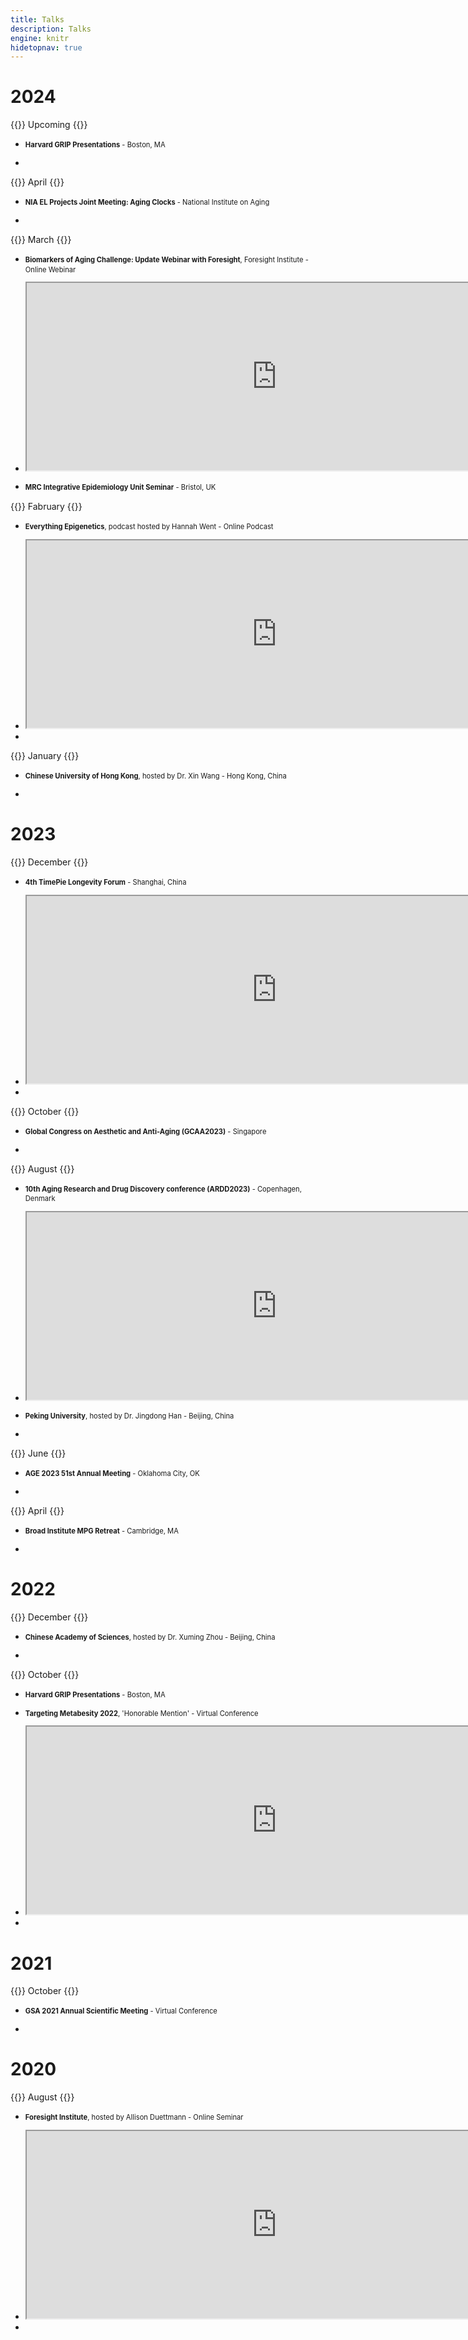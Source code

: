 ```yaml
---
title: Talks
description: Talks
engine: knitr
hidetopnav: true
---
```



<style type="text/css">
ul li:before {
  content: "";
  margin: 0;
}

ul li p {
  margin-left: 0;
}

ul li p, .sidenote {
  font-size: 80%;
  line-height: 1.4;
}

ul li a {
  padding: 0 2px 0 2px;
}
</style>

# **2024**

{{<sidenote>}}
Upcoming
{{</sidenote>}}

- **Harvard GRIP Presentations** - Boston, MA

-

{{<sidenote>}}
April
{{</sidenote>}}

- **NIA EL Projects Joint Meeting: Aging Clocks** - National Institute on Aging

-

{{<sidenote>}}
March
{{</sidenote>}}

- **Biomarkers of Aging Challenge: Update Webinar with Foresight**, Foresight Institute - Online Webinar

- <iframe width=800 height=300 src="https://www.youtube.com/embed/KbjjwwgoaLA"> </iframe>

- **MRC Integrative Epidemiology Unit Seminar** - Bristol, UK

{{<sidenote>}}
Fabruary
{{</sidenote>}}

- **Everything Epigenetics**, podcast hosted by Hannah Went - Online Podcast

- <iframe width=800 height=300 src="https://www.youtube.com/embed/Rx5KCm1zEwI"> </iframe>

-

{{<sidenote>}}
January
{{</sidenote>}}

- **Chinese University of Hong Kong**, hosted by Dr. Xin Wang - Hong Kong, China

-


# **2023**

{{<sidenote>}}
December
{{</sidenote>}}

- **4th TimePie Longevity Forum** - Shanghai, China

- <iframe width=800 height=300 src="https://www.youtube.com/embed/egB-YbKWmeE"> </iframe>

-


{{<sidenote>}}
October
{{</sidenote>}}

- **Global Congress on Aesthetic and Anti-Aging (GCAA2023)** - Singapore

-

{{<sidenote>}}
August
{{</sidenote>}}

- **10th Aging Research and Drug Discovery conference (ARDD2023)** - Copenhagen, Denmark

- <iframe width=800 height=300 src="https://www.youtube.com/embed/5Fnojh4H4SE"> </iframe>

- **Peking University**, hosted by Dr. Jingdong Han - Beijing, China

-

{{<sidenote>}}
June
{{</sidenote>}}

- **AGE 2023 51st Annual Meeting** - Oklahoma City, OK

-

{{<sidenote>}}
April
{{</sidenote>}}

- **Broad Institute MPG Retreat** - Cambridge, MA

-

# **2022**

{{<sidenote>}}
December
{{</sidenote>}}

- **Chinese Academy of Sciences**, hosted by Dr. Xuming Zhou - Beijing, China

-

{{<sidenote>}}
October
{{</sidenote>}}

- **Harvard GRIP Presentations** - Boston, MA

- **Targeting Metabesity 2022**, 'Honorable Mention' - Virtual Conference

- <iframe width=800 height=300 src="https://www.youtube.com/embed/JykxlJr1UNc?si=6d9UAXzOX924Bsp0"> </iframe>

-

# **2021**

{{<sidenote>}}
October
{{</sidenote>}}

- **GSA 2021 Annual Scientific Meeting** - Virtual Conference

-

# **2020**

{{<sidenote>}}
August
{{</sidenote>}}

- **Foresight Institute**, hosted by Allison Duettmann - Online Seminar

- <iframe width=800 height=300 src="https://www.youtube.com/embed/L0OqBrcetRA?si=L6cFoK-7W1cmqnao"> </iframe>

-
